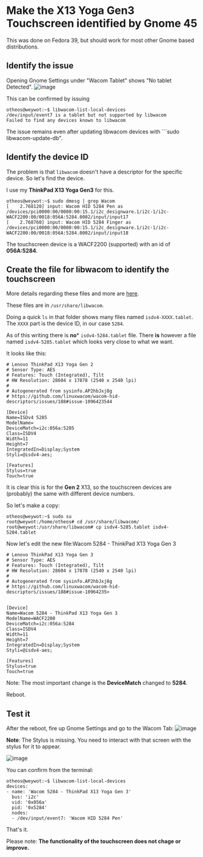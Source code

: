 # Make the X13 Yoga Gen3 Touchscreen identified by Gnome 45
This was done on Fedora 39, but should work for most other Gnome based distributions.

## Identify the issue
Opening Gnome Settings under "Wacom Tablet" shows "No tablet Detected".
![image](https://github.com/spxak1/weywot/assets/29977030/b109553c-2062-4ee5-835d-22aa53803f9b)


This can be confirmed by issuing
~~~
otheos@weywot:~$ libwacom-list-local-devices 
/dev/input/event7 is a tablet but not supported by libwacom
Failed to find any devices known to libwacom
~~~

The issue remains even after updating libwacom devices with ```sudo libwacom-update-db".

## Identify the device ID
The problem is that ```libwacom``` doesn't have a descriptor for the specific device. 
So let's find the device.

I use my **ThinkPad X13 Yoga Gen3** for this.

~~~
otheos@weywot:~$ sudo dmesg | grep Wacom
[    2.768120] input: Wacom HID 5284 Pen as /devices/pci0000:00/0000:00:15.1/i2c_designware.1/i2c-1/i2c-WACF2200:00/0018:056A:5284.0002/input/input17
[    2.768760] input: Wacom HID 5284 Finger as /devices/pci0000:00/0000:00:15.1/i2c_designware.1/i2c-1/i2c-WACF2200:00/0018:056A:5284.0002/input/input18
~~~

The touchscreen device is a WACF2200 (supported) with an id of **056A:5284**.

## Create the file for libwacom to identify the touchscreen
More details regarding these files and more are [here](https://github.com/linuxwacom/libwacom/blob/master/README.md).

These files are in ```/usr/share/libwacom```.

Doing a quick ```ls``` in that folder shows many files named ```isdv4-XXXX.tablet```. 
The ```XXXX``` part is the device ID, in our case ```5284```. 

As of this writing there is **no*** ```isdv4-5284.tablet``` file.
There **is** however a file named ```isdv4-5285.tablet``` which looks very close to what we want. 

It looks like this:
~~~
# Lenovo ThinkPad X13 Yoga Gen 2
# Sensor Type: AES
# Features: Touch (Integrated), Tilt
# HW Resolution: 28604 x 17878 (2540 x 2540 lpi)
#
# Autogenerated from sysinfo.AP2hbJxj8g
# https://github.com/linuxwacom/wacom-hid-descriptors/issues/188#issue-1096423544

[Device]
Name=ISDv4 5285
ModelName=
DeviceMatch=i2c:056a:5285
Class=ISDV4
Width=11
Height=7
IntegratedIn=Display;System
Styli=@isdv4-aes;

[Features]
Stylus=true
Touch=true
~~~

It is clear this is for the **Gen 2** X13, so the touchscreen devices are (probably) the same with different device numbers.

So let's make a copy:
~~~
otheos@weywot:~$ sudo su
root@weywot:/home/otheos# cd /usr/share/libwacom/
root@weywot:/usr/share/libwacom# cp isdv4-5285.tablet isdv4-5284.tablet
~~~

Now let's edit the new file:Wacom 5284	- ThinkPad X13 Yoga Gen	3
~~~
# Lenovo ThinkPad X13 Yoga Gen 3
# Sensor Type: AES
# Features: Touch (Integrated), Tilt
# HW Resolution: 28604 x 17878 (2540 x 2540 lpi)
#
# Autogenerated from sysinfo.AP2hbJxj8g
# https://github.com/linuxwacom/wacom-hid-descriptors/issues/188#issue-10964235>


[Device]
Name=Wacom 5284	- ThinkPad X13 Yoga Gen	3
ModelName=WACF2200
DeviceMatch=i2c:056a:5284
Class=ISDV4
Width=11
Height=7
IntegratedIn=Display;System
Styli=@isdv4-aes;

[Features]
Stylus=true
Touch=true
~~~

Note: The most important change is the **DeviceMatch** changed to **5284**.

Reboot.

## Test it
After the reboot, fire up Gnome Settings and go to the Wacom Tab:
![image](https://github.com/spxak1/weywot/assets/29977030/ea5599d5-35f8-42be-82e0-279258a4782d)

**Note**: The Stylus is missing. You need to interact with that screen with the stylus for it to appear.

![image](https://github.com/spxak1/weywot/assets/29977030/2d08a0b5-1916-4186-9541-d0976c727eee)


You can confirm from the terminal:
~~~
otheos@weywot:~$ libwacom-list-local-devices
devices:
- name: 'Wacom 5284 - ThinkPad X13 Yoga Gen 3'
  bus: 'i2c'
  vid: '0x056a'
  pid: '0x5284'
  nodes: 
  - /dev/input/event7: 'Wacom HID 5284 Pen'
~~~

That's it.

Please note: **The functionality of the touchscreen does not chage or improve.**
